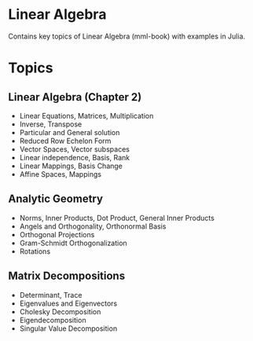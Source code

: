 # Linear Algebra

Contains key topics of Linear Algebra (mml-book) with examples in Julia.

# Topics

## Linear Algebra (Chapter 2)
 * Linear Equations, Matrices, Multiplication
 * Inverse, Transpose
 * Particular and General solution
 * Reduced Row Echelon Form
 * Vector Spaces, Vector subspaces
 * Linear independence, Basis, Rank
 * Linear Mappings, Basis Change
 * Affine Spaces, Mappings

## Analytic Geometry
 * Norms, Inner Products, Dot Product, General Inner Products
 * Angels and Orthogonality, Orthonormal Basis
 * Orthogonal Projections
 * Gram-Schmidt Orthogonalization
 * Rotations

## Matrix Decompositions
 *  Determinant, Trace
 * Eigenvalues and Eigenvectors
 * Cholesky Decomposition
 * Eigendecomposition
 * Singular Value Decomposition

